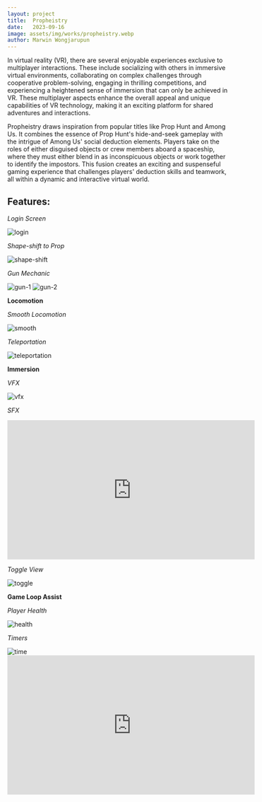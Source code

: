 ```yaml
---
layout: project
title:  Propheistry
date:   2023-09-16
image: assets/img/works/propheistry.webp
author: Marwin Wongjarupun
---
```

In virtual reality (VR), there are several enjoyable experiences exclusive to multiplayer interactions. These include socializing with others in immersive virtual environments, collaborating on complex challenges through cooperative problem-solving, engaging in thrilling competitions, and experiencing a heightened sense of immersion that can only be achieved in VR. These multiplayer aspects enhance the overall appeal and unique capabilities of VR technology, making it an exciting platform for shared adventures and interactions.

Propheistry draws inspiration from popular titles like Prop Hunt and Among Us. It combines the essence of Prop Hunt's hide-and-seek gameplay with the intrigue of Among Us' social deduction elements. Players take on the roles of either disguised objects or crew members aboard a spaceship, where they must either blend in as inconspicuous objects or work together to identify the impostors. This fusion creates an exciting and suspenseful gaming experience that challenges players' deduction skills and teamwork, all within a dynamic and interactive virtual world.

## **Features:**

*Login Screen*


<img src="../../assets/img/gifs/login.gif" alt="login" class="responsive-image" loading="lazy">


*Shape-shift to Prop*

<img src="../../assets/img/gifs/shapeshift.gif" alt="shape-shift" class="responsive-image" loading="lazy">

*Gun Mechanic*


<img src="../../assets/img/gifs/gun-1.gif" alt="gun-1" class="responsive-image" loading="lazy">


<img src="../../assets/img/gifs/gun-2.gif" alt="gun-2" class="responsive-image" loading="lazy">


**Locomotion**

*Smooth Locomotion*


<img src="../../assets/img/gifs/smooth.gif" alt="smooth" class="responsive-image" loading="lazy">


*Teleportation*


<img src="../../assets/img/gifs/teleportation.gif" alt="teleportation" class="responsive-image" loading="lazy">


**Immersion**

*VFX*


<img src="../../assets/img/gifs/vfx.gif" alt="vfx" class="responsive-image" loading="lazy">


*SFX*


<iframe width="560" height="315" src="https://www.youtube.com/embed/3Wk0qJoQeoE?si=FZs8iyz6KcYRdm8j" title="YouTube video player" frameborder="0" allow="accelerometer; autoplay; clipboard-write; encrypted-media; gyroscope; picture-in-picture; web-share" allowfullscreen loading="lazy"></iframe>

*Toggle View*


<img src="../../assets/img/gifs/toggle-view.gif" alt="toggle" class="responsive-image" loading="lazy">


**Game Loop Assist**

*Player Health*


<img src="../../assets/img/gifs/health.gif" alt="health" class="responsive-image" loading="lazy">



*Timers*

<img src="../../assets/img/gifs/time.gif" alt="time" class="responsive-image" loading="lazy">


<iframe width="560" height="315" src="https://www.youtube.com/embed/xZss7-WzMXA?si=h7hqFFhdxXgS50im" title="YouTube video player" frameborder="0" allow="accelerometer; autoplay; clipboard-write; encrypted-media; gyroscope; picture-in-picture; web-share" allowfullscreen loading="lazy"></iframe>
